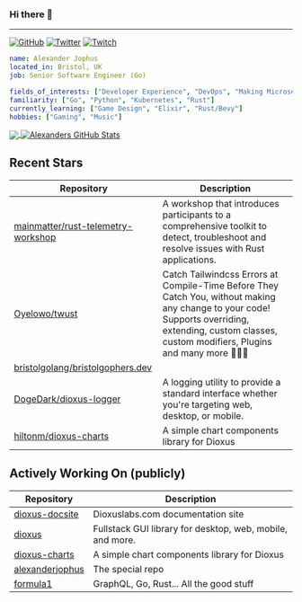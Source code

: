 ### Hi there 👋

---

<a href="https://github.com/alexanderjophus"><img src="https://img.shields.io/github/followers/alexanderjophus.svg?label=GitHub&style=social" alt="GitHub"></a>
<a href="https://twitter.com/AlexanderJophus"><img src="https://img.shields.io/twitter/follow/AlexanderJophus?label=Twitter&style=social" alt="Twitter"></a>
<a href="https://twitch.tv/dejophus"><img src="https://img.shields.io/twitch/status/dejophus?style=social" alt="Twitch"></a>

```yaml
name: Alexander Jophus
located_in: Bristol, UK
job: Senior Software Engineer (Go)

fields_of_interests: ["Developer Experience", "DevOps", "Making Microservices Go Zoom"]
familiarity: ["Go", "Python", "Kubernetes", "Rust"]
currently_learning: ["Game Design", "Elixir", "Rust/Bevy"]
hobbies: ["Gaming", "Music"]
```

<a href="https://github.com/alexanderjophus/alexanderjophus">
  <img align="center" src="https://github-readme-stats-git-masterrstaa-rickstaa.vercel.app/api/top-langs?username=alexanderjophus&hide=java,html,tex&langs_count=3&theme=vision-friendly-dark" />
</a>
<a href="https://github.com/alexanderjophus/alexanderjophus">
  <img align="center" src="https://github-readme-stats-git-masterrstaa-rickstaa.vercel.app/api?username=alexanderjophus&show_icons=true&line_height=27&count_private=true&theme=vision-friendly-dark" alt="Alexanders GitHub Stats" />
</a>

## Recent Stars
| Repository | Description |
|---|---|
| [mainmatter/rust-telemetry-workshop](https://www.github.com/mainmatter/rust-telemetry-workshop) | A workshop that introduces participants to a comprehensive toolkit to detect, troubleshoot and resolve issues with Rust applications. |
| [Oyelowo/twust](https://www.github.com/Oyelowo/twust) | Catch Tailwindcss Errors  at Compile-Time Before They Catch You, without making any change to your code!  Supports overriding, extending, custom classes, custom modifiers, Plugins and many more 🚀🔥🦀 |
| [bristolgolang/bristolgophers.dev](https://www.github.com/bristolgolang/bristolgophers.dev) |  |
| [DogeDark/dioxus-logger](https://www.github.com/DogeDark/dioxus-logger) | A logging utility to provide a standard interface whether you're targeting web, desktop, or mobile. |
| [hiltonm/dioxus-charts](https://www.github.com/hiltonm/dioxus-charts) | A simple chart components library for Dioxus |

## Actively Working On (publicly)
| Repository | Description |
|---|---|
| [dioxus-docsite](https://www.github.com/alexanderjophus/dioxus-docsite) | Dioxuslabs.com documentation site |
| [dioxus](https://www.github.com/alexanderjophus/dioxus) | Fullstack GUI library for desktop, web, mobile, and more. |
| [dioxus-charts](https://www.github.com/alexanderjophus/dioxus-charts) | A simple chart components library for Dioxus |
| [alexanderjophus](https://www.github.com/alexanderjophus/alexanderjophus) | The special repo |
| [formula1](https://www.github.com/alexanderjophus/formula1) | GraphQL, Go, Rust... All the good stuff |